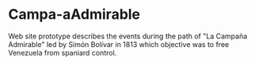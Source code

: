 Campa-aAdmirable
================

Web site prototype describes the events during the path of "La Campaña Admirable" led by Simón Bolívar in 1813 which objective was to free Venezuela from spaniard control.
